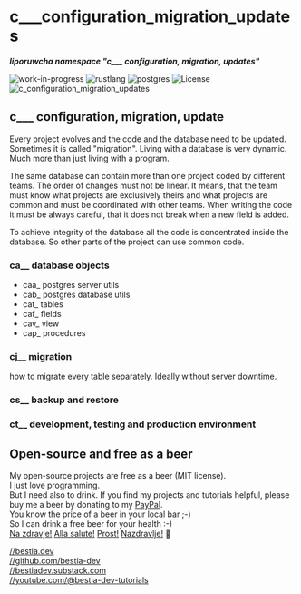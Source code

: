 # c___configuration_migration_updates

***liporuwcha namespace "c___ configuration, migration, updates"***

 ![work-in-progress](https://img.shields.io/badge/work_in_progress-yellow)
 ![rustlang](https://img.shields.io/badge/rustlang-orange)
 ![postgres](https://img.shields.io/badge/postgres-orange)
 ![License](https://img.shields.io/badge/license-MIT-blue.svg)
 ![c_configuration_migration_updates](https://bestia.dev/webpage_hit_counter/get_svg_image/1099681671.svg)

## c___ configuration, migration, update

Every project evolves and the code and the database need to be updated. Sometimes it is called "migration". Living with a database is very dynamic. Much more than just living with a program.

The same database can contain more than one project coded by different teams. The order of changes must not be linear. It means, that the team must know what projects are exclusively theirs and what projects are common and must be coordinated with other teams.
When writing the code it must be always careful, that it does not break when a new field is added.

To achieve integrity of the database all the code is concentrated inside the database. So other parts of the project can use common code.

### ca__ database objects

- caa_ postgres server utils
- cab_ postgres database utils
- cat_ tables
- caf_ fields
- cav_ view
- cap_ procedures  

### cj__ migration

how to migrate every table separately. Ideally without server downtime.

### cs__ backup and restore

### ct__ development, testing and production environment

## Open-source and free as a beer

My open-source projects are free as a beer (MIT license).  
I just love programming.  
But I need also to drink. If you find my projects and tutorials helpful, please buy me a beer by donating to my [PayPal](https://paypal.me/LucianoBestia).  
You know the price of a beer in your local bar ;-)  
So I can drink a free beer for your health :-)  
[Na zdravje!](https://translate.google.com/?hl=en&sl=sl&tl=en&text=Na%20zdravje&op=translate) [Alla salute!](https://dictionary.cambridge.org/dictionary/italian-english/alla-salute) [Prost!](https://dictionary.cambridge.org/dictionary/german-english/prost) [Nazdravlje!](https://matadornetwork.com/nights/how-to-say-cheers-in-50-languages/) 🍻

[//bestia.dev](https://bestia.dev)  
[//github.com/bestia-dev](https://github.com/bestia-dev)  
[//bestiadev.substack.com](https://bestiadev.substack.com)  
[//youtube.com/@bestia-dev-tutorials](https://youtube.com/@bestia-dev-tutorials)  
